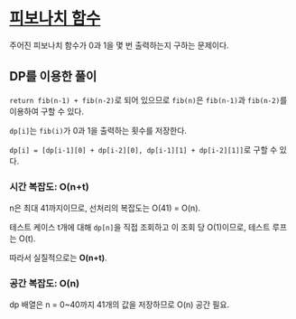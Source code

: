 # [피보나치 함수](https://www.acmicpc.net/problem/1003)

주어진 피보나치 함수가 0과 1을 몇 번 출력하는지 구하는 문제이다.

## DP를 이용한 풀이

`return fib(n-1) + fib(n-2)`로 되어 있으므로 `fib(n)`은 `fib(n-1)`과 `fib(n-2)`를 이용하여 구할 수 있다.

`dp[i]`는 `fib(i)`가 0과 1을 출력하는 횟수를 저장한다.

`dp[i] = [dp[i-1][0] + dp[i-2][0], dp[i-1][1] + dp[i-2][1]]`로 구할 수 있다.

### 시간 복잡도: O(n+t)

n은 최대 41까지이므로, 선처리의 복잡도는 O(41) = O(n).

테스트 케이스 t개에 대해 `dp[n]`을 직접 조회하고 이 조회 당 O(1)이므로, 테스트 루프는 O(t).

따라서 실질적으로는 **O(n+t)**.

### 공간 복잡도: O(n)

dp 배열은 n = 0~40까지 41개의 값을 저장하므로 O(n) 공간 필요.